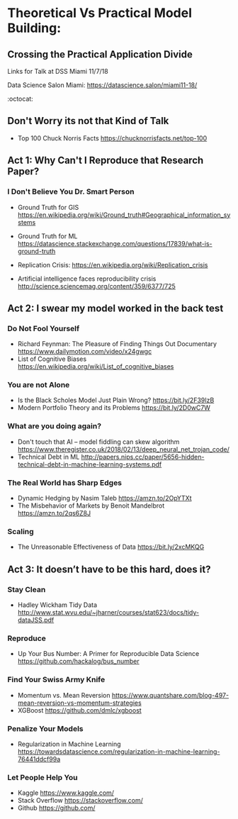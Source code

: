 # Theoretical Vs Practical Model Building:
## Crossing the Practical Application Divide
Links for Talk at DSS Miami 11/7/18
  
  Data Science Salon Miami: https://datascience.salon/miami11-18/

:octocat:

## Don't Worry its not that Kind of Talk
 * Top 100 Chuck Norris Facts https://chucknorrisfacts.net/top-100
 
## Act 1: Why Can't I Reproduce that Research Paper?
### I Don't Believe You Dr. Smart Person

* Ground Truth for GIS https://en.wikipedia.org/wiki/Ground_truth#Geographical_information_systems
* Ground Truth for ML https://datascience.stackexchange.com/questions/17839/what-is-ground-truth

* Replication Crisis: https://en.wikipedia.org/wiki/Replication_crisis
* Artificial intelligence faces reproducibility crisis http://science.sciencemag.org/content/359/6377/725


## Act 2: I swear my model worked in the back test
### Do Not Fool Yourself
* Richard Feynman: The Pleasure of Finding Things Out Documentary https://www.dailymotion.com/video/x24gwgc
* List of Cognitive Biases  https://en.wikipedia.org/wiki/List_of_cognitive_biases

### You are not Alone
* Is the Black Scholes Model Just Plain Wrong? https://bit.ly/2F39IzB
* Modern Portfolio Theory and its Problems https://bit.ly/2D0wC7W

### What are you doing again? 
* Don't touch that AI – model fiddling can skew algorithm https://www.theregister.co.uk/2018/02/13/deep_neural_net_trojan_code/
* Technical Debt in ML http://papers.nips.cc/paper/5656-hidden-technical-debt-in-machine-learning-systems.pdf

### The Real World has Sharp Edges
* Dynamic Hedging by Nasim Taleb https://amzn.to/2OpYTXt
* The Misbehavior of Markets by Benoit Mandelbrot https://amzn.to/2qs6Z8J

### Scaling
 * The Unreasonable Effectiveness of Data https://bit.ly/2xcMKQG

## Act 3: It doesn’t have to be this hard, does it?
### Stay Clean
* Hadley Wickham Tidy Data http://www.stat.wvu.edu/~jharner/courses/stat623/docs/tidy-dataJSS.pdf

### Reproduce
* Up Your Bus Number: A Primer for Reproducible Data Science https://github.com/hackalog/bus_number

### Find Your Swiss Army Knife

* Momentum vs. Mean Reversion https://www.quantshare.com/blog-497-mean-reversion-vs-momentum-strategies
* XGBoost https://github.com/dmlc/xgboost

### Penalize Your Models

* Regularization in Machine Learning https://towardsdatascience.com/regularization-in-machine-learning-76441ddcf99a

### Let People Help You

* Kaggle https://www.kaggle.com/
* Stack Overflow https://stackoverflow.com/
* Github https://github.com/

